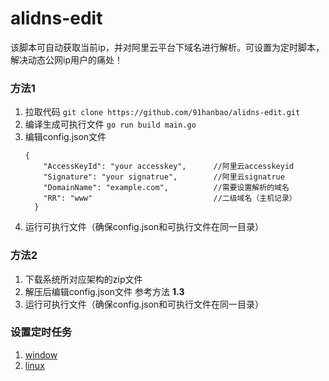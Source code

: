 # alidns-edit 
该脚本可自动获取当前ip，并对阿里云平台下域名进行解析。可设置为定时脚本，解决动态公网ip用户的痛处！

### 方法1
1.  拉取代码 ` git clone https://github.com/91hanbao/alidns-edit.git ` 
2.  编译生成可执行文件 ` go run build main.go `   
3.  编辑config.json文件
    ```
    {
        "AccessKeyId": "your accesskey",      //阿里云accesskeyid
        "Signature": "your signatrue",        //阿里云signatrue
        "DomainName": "example.com",          //需要设置解析的域名
        "RR": "www"                           //二级域名（主机记录）
      }
    ```
 4. 运行可执行文件（确保config.json和可执行文件在同一目录）
 
 ### 方法2
 1. 下载系统所对应架构的zip文件
 2. 解压后编辑config.json文件 参考方法 **1.3** 
 3. 运行可执行文件（确保config.json和可执行文件在同一目录）
 
### 设置定时任务
1. [window](https://blog.csdn.net/liu050604/article/details/82590504)
2. [linux](https://www.cnblogs.com/yjbjingcha/p/7006983.html)
